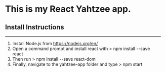 # This is my React Yahtzee app. 

## Install Instructions
--------------------------------
1. Install Node.js from https://nodejs.org/en/
2. Open a command prompt and install react with > npm install --save react
3. Then run > npm install --save react-dom
4. Finally, navigate to the yahtzee-app folder and type > npm start